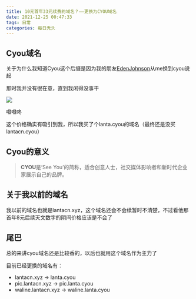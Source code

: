 ```yaml
---
title: 10元首年33元续费的域名？——更换为CYOU域名
date: 2021-12-25 00:47:33
tags: 日常
categories: 每日秃头
---
```


## Cyou域名

关于为什么我知道Cyou这个后缀是因为我的朋友[EdenJohnson](https://edenjohnson.cyou)从me换到cyou说起

那时我并没有很在意，直到我闲得没事干

![](https://pic.lanta.cyou/img/20211225005114.png)

噔噔咚

这个价格确实有吸引到我，所以我买了个lanta.cyou的域名（最终还是没买lantacn.cyou）

## Cyou的意义

> **CYOU**是‘See You’的简称，适合创意人士，社交媒体影响者和新时代企业家展示自己的品牌。

## 关于我以前的域名

我以前的域名也就是lantacn.xyz，这个域名还会不会续暂时不清楚，不过看他那首年8元后续天文数字的阴间价格应该是不会了

## 尾巴

总的来讲cyou域名还是比较香的，以后也就用这个域名作为主力了

目前已经更换的域名有：

- lantacn.xyz -> lanta.cyou
- pic.lantacn.xyz -> pic.lanta.cyou
- waline.lantacn.xyz -> waline.lanta.cyou
